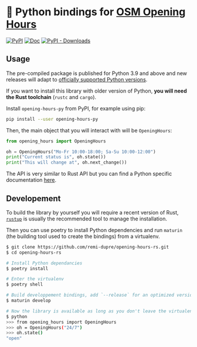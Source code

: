 🐍 Python bindings for [OSM Opening Hours](https://github.com/remi-dupre/opening-hours-rs)
==========================================

[![PyPI](https://img.shields.io/pypi/v/opening-hours-py)][pypi]
[![Doc](https://img.shields.io/badge/doc-pdoc-blue)][docs]
[![PyPI - Downloads](https://img.shields.io/pypi/dm/opening-hours-py)][pypi]


Usage
-----

The pre-compiled package is published for Python 3.9 and above and new releases
will adapt to [officially supported Python versions][python-versions].

If you want to install this library with older version of Python, **you will
need the Rust toolchain** (`rustc` and `cargo`).

Install `opening-hours-py` from PyPI, for example using pip:

```bash
pip install --user opening-hours-py
```

Then, the main object that you will interact with will be `OpeningHours`:

```python
from opening_hours import OpeningHours

oh = OpeningHours("Mo-Fr 10:00-18:00; Sa-Su 10:00-12:00")
print("Current status is", oh.state())
print("This will change at", oh.next_change())
```

The API is very similar to Rust API but you can find a Python specific
documentation [here](https://remi-dupre.github.io/opening-hours-rs/opening_hours.html).


Developement
-------------

To build the library by yourself you will require a recent version of Rust,
[`rustup`](https://www.rust-lang.org/tools/install) is usually the recommended
tool to manage the installation.

Then you can use poetry to install Python dependencies and run `maturin` (the
building tool used to create the bindings) from a virtualenv.

```bash
$ git clone https://github.com/remi-dupre/opening-hours-rs.git
$ cd opening-hours-rs

# Install Python dependancies
$ poetry install

# Enter the virtualenv
$ poetry shell

# Build developpement bindings, add `--release` for an optimized version
$ maturin develop

# Now the library is available as long as you don't leave the virtualenv
$ python
>>> from opening_hours import OpeningHours
>>> oh = OpeningHours("24/7")
>>> oh.state()
"open"
```


[pypi]: https://pypi.org/project/opening-hours-py/
[docs]: https://remi-dupre.github.io/opening-hours-rs/opening_hours.html
[python-versions]: https://devguide.python.org/versions/#supported-versions
